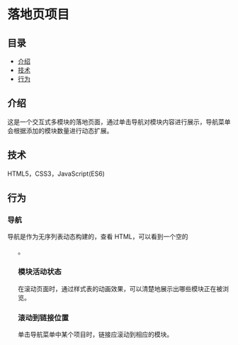 # 落地页项目

## 目录

* [介绍](#介绍)
* [技术](#技术)
* [行为](#行为)

## 介绍

这是一个交互式多模块的落地页面，通过单击导航对模块内容进行展示，导航菜单会根据添加的模块数量进行动态扩展。

## 技术

HTML5，CSS3，JavaScript(ES6)

## 行为

### 导航

导航是作为无序列表动态构建的，查看 HTML，可以看到一个空的 <ul>。

### 模块活动状态

 在滚动页面时，通过样式表的动画效果，可以清楚地展示出哪些模块正在被浏览。

### 滚动到链接位置

 单击导航菜单中某个项目时，链接应滚动到相应的模块。